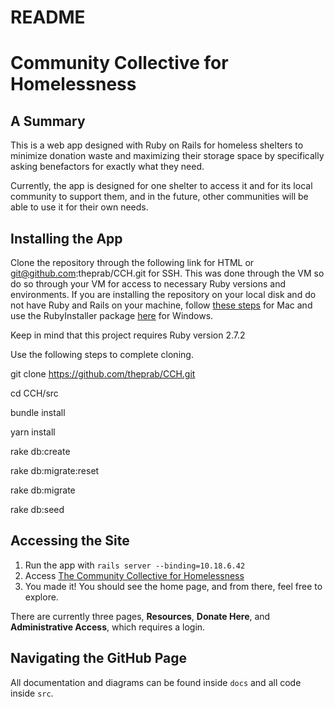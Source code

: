 # README

# Community Collective for Homelessness

## A Summary

This is a web app designed with Ruby on Rails for homeless shelters to minimize donation waste and maximizing their storage space by specifically asking benefactors for exactly what they need.

Currently, the app is designed for one shelter to access it and for its local community to support them, and in the future, other communities will be able to use it for their own needs.

## Installing the App

Clone the repository through the following link [](https://github.com/theprab/CCH.git) for HTML or git@github.com:theprab/CCH.git for SSH. This was done through the VM so do so through your VM for access to necessary Ruby versions and environments. If you are installing the repository on your local disk and do not have Ruby and Rails on your machine, follow [these steps](https://gorails.com/setup/osx/11.0-big-sur) for Mac and use the RubyInstaller package [here](https://rubyinstaller.org/) for Windows.

Keep in mind that this project requires Ruby version 2.7.2

Use the following steps to complete cloning.

git clone https://github.com/theprab/CCH.git

cd CCH/src

bundle install

yarn install

rake db:create

rake db:migrate:reset

rake db:migrate

rake db:seed


## Accessing the Site

1. Run the app with
```rails server --binding=10.18.6.42```
2. Access [The Community Collective for Homelessness](http://csc415-server42.hpc.tcnj.edu:3000/)
3. You made it! You should see the home page, and from there, feel free to explore.

There are currently three pages, **Resources**, **Donate Here**, and **Administrative Access**, which requires a login.

## Navigating the GitHub Page

All documentation and diagrams can be found inside `docs` and all code inside `src`.
